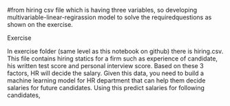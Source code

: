 #from hiring csv file which is having three variables, so developing multivariable-linear-regirassion model to solve the requiredquestions as shown on the exercise.

Exercise

In exercise folder (same level as this notebook on github) there is hiring.csv. This file contains hiring statics for a firm such as experience of candidate, his written test score and personal interview score. Based on these 3 factors, HR will decide the salary. Given this data, you need to build a machine learning model for HR department that can help them decide salaries for future candidates. Using this predict salaries for following candidates,
